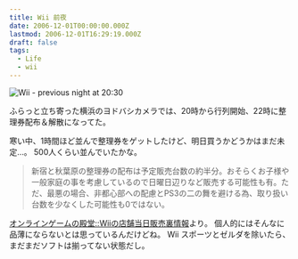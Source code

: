 ```yaml
---
title: Wii 前夜
date: 2006-12-01T00:00:00.000Z
lastmod: 2006-12-01T16:29:19.000Z
draft: false
tags:
  - Life
  - wii
---
```


![Wii - previous night at 20:30](@/assets/flickr/311175445.jpg "Wii - previous night at 20:30")

ふらっと立ち寄った横浜のヨドバシカメラでは、20時から行列開始、22時に整理券配布＆解散になってた。

寒い中、1時間ほど並んで整理券をゲットしたけど、明日買うかどうかはまだ未定…。 500人くらい並んでいたかな。

> 新宿と秋葉原の整理券の配布は予定販売台数の約半分。おそらくお子様や一般家庭の事を考慮しているので日曜日辺りなど販売する可能性も有。ただ、最悪の場合、非都心部への配慮とPS3の二の舞を避ける為、取り扱い台数を少なくした可能性も0ではない。

[オンラインゲームの殿堂::Wiiの店舗当日販売裏情報](http://dendou.onlinegame-co.jp/?eid=33)より。 個人的にはそんなに品薄にならないとは思っているんだけどね。 Wii スポーツとゼルダを除いたら、まだまだソフトは揃ってない状態だし。
